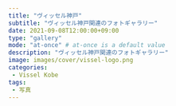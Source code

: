 ```yaml
---
title: "ヴィッセル神戸"
subtitle: "ヴィッセル神戸関連のフォトギャラリー"
date: 2021-09-08T12:00:00+09:00
type: "gallery"
mode: "at-once" # at-once is a default value
description: "ヴィッセル神戸関連のフォトギャラリー"
image: images/cover/vissel-logo.png
categories:
 - Vissel Kobe
tags:
 - 写真
---
```


